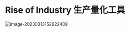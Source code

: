 # Rise of Industry 生产量化工具

![image-20230313152922409](D:\_WinForm\FormulationQuantification\image-20230313152922409.png)